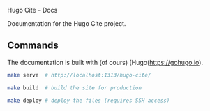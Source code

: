 Hugo Cite – Docs

Documentation for the Hugo Cite project.

## Commands

The documentation is built with (of cours) [Hugo(https://gohugo.io).

```bash
make serve  # http://localhost:1313/hugo-cite/

make build  # build the site for production

make deploy # deploy the files (requires SSH access)
```
